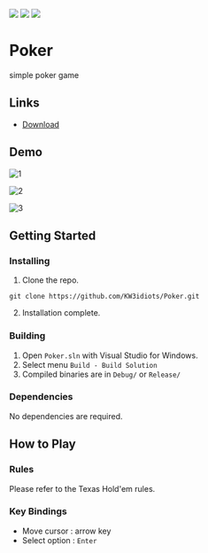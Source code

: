 <img src="https://img.shields.io/badge/Visual%20Studio%202022-5C2D91?style=flat&logo=Visual%20Studio"> <img src="https://img.shields.io/badge/Windows-0078D4?style=flat&logo=Windows"> <img src="https://img.shields.io/badge/CLI-4D4D4D?style=flat&logo=Windows%20Terminal">

# Poker

simple poker game

## Links

- [Download](https://github.com/KW3idiots/Poker/releases/latest)

## Demo

![1](https://github.com/KW3idiots/Poker/assets/67177785/ed43ae93-589f-4a4a-b14a-01406bd0ebf0)

![2](https://github.com/KW3idiots/Poker/assets/67177785/75c57a79-d789-4691-bfd0-15034b3270f0)

![3](https://github.com/KW3idiots/Poker/assets/67177785/1670e8e5-7fd4-46bd-af2a-f86eb975208b)

## Getting Started

### Installing

1. Clone the repo.

```
git clone https://github.com/KW3idiots/Poker.git
```

2. Installation complete.

### Building

1. Open `Poker.sln` with Visual Studio for Windows.
2. Select menu `Build - Build Solution`
3. Compiled binaries are in `Debug/` or `Release/`

### Dependencies

No dependencies are required.

## How to Play

### Rules

Please refer to the Texas Hold'em rules.

### Key Bindings

- Move cursor : arrow key
- Select option : `Enter`
